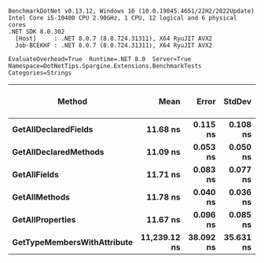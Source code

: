 ```

BenchmarkDotNet v0.13.12, Windows 10 (10.0.19045.4651/22H2/2022Update)
Intel Core i5-10400 CPU 2.90GHz, 1 CPU, 12 logical and 6 physical cores
.NET SDK 8.0.302
  [Host]     : .NET 8.0.7 (8.0.724.31311), X64 RyuJIT AVX2
  Job-BCEKHF : .NET 8.0.7 (8.0.724.31311), X64 RyuJIT AVX2

EvaluateOverhead=True  Runtime=.NET 8.0  Server=True  
Namespace=DotNetTips.Spargine.Extensions.BenchmarkTests  Categories=Strings  

```
| Method                      | Mean         | Error     | StdDev    | StdErr   | Min          | Q1           | Median       | Q3           | Max          | Op/s         | CI99.9% Margin | Iterations | Kurtosis | MValue | Skewness | Rank | LogicalGroup | Baseline | Code Size | Gen0   | Exceptions | Completed Work Items | Lock Contentions | Allocated |
|---------------------------- |-------------:|----------:|----------:|---------:|-------------:|-------------:|-------------:|-------------:|-------------:|-------------:|---------------:|-----------:|---------:|-------:|---------:|-----:|------------- |--------- |----------:|-------:|-----------:|---------------------:|-----------------:|----------:|
| **GetAllDeclaredFields**        |     **11.68 ns** |  **0.115 ns** |  **0.108 ns** | **0.028 ns** |     **11.57 ns** |     **11.60 ns** |     **11.65 ns** |     **11.78 ns** |     **11.94 ns** | **85,591,416.9** |      **0.1152 ns** |      **15.00** |    **2.659** |  **2.000** |   **0.8691** |    **2** | *****            | **No**       |      **99 B** | **0.0006** |          **-** |                    **-** |                **-** |      **56 B** |
| **GetAllDeclaredMethods**       |     **11.09 ns** |  **0.053 ns** |  **0.050 ns** | **0.013 ns** |     **10.99 ns** |     **11.07 ns** |     **11.08 ns** |     **11.11 ns** |     **11.19 ns** | **90,192,073.0** |      **0.0530 ns** |      **15.00** |    **2.467** |  **2.000** |  **-0.0770** |    **1** | *****            | **No**       |      **99 B** | **0.0006** |          **-** |                    **-** |                **-** |      **56 B** |
| **GetAllFields**                |     **11.71 ns** |  **0.083 ns** |  **0.077 ns** | **0.020 ns** |     **11.59 ns** |     **11.66 ns** |     **11.69 ns** |     **11.76 ns** |     **11.87 ns** | **85,389,231.5** |      **0.0827 ns** |      **15.00** |    **2.157** |  **2.000** |   **0.4912** |    **2** | *****            | **No**       |      **99 B** | **0.0007** |          **-** |                    **-** |                **-** |      **64 B** |
| **GetAllMethods**               |     **11.78 ns** |  **0.040 ns** |  **0.036 ns** | **0.010 ns** |     **11.71 ns** |     **11.76 ns** |     **11.77 ns** |     **11.81 ns** |     **11.83 ns** | **84,916,424.0** |      **0.0403 ns** |      **14.00** |    **1.774** |  **2.000** |  **-0.0341** |    **2** | *****            | **No**       |      **99 B** | **0.0007** |          **-** |                    **-** |                **-** |      **64 B** |
| **GetAllProperties**            |     **11.67 ns** |  **0.096 ns** |  **0.085 ns** | **0.023 ns** |     **11.57 ns** |     **11.61 ns** |     **11.66 ns** |     **11.68 ns** |     **11.83 ns** | **85,668,146.5** |      **0.0962 ns** |      **14.00** |    **2.063** |  **2.000** |   **0.7291** |    **2** | *****            | **No**       |      **99 B** | **0.0007** |          **-** |                    **-** |                **-** |      **64 B** |
| **GetTypeMembersWithAttribute** | **11,239.12 ns** | **38.092 ns** | **35.631 ns** | **9.200 ns** | **11,172.87 ns** | **11,219.11 ns** | **11,244.47 ns** | **11,265.40 ns** | **11,292.64 ns** |     **88,974.9** |     **38.0921 ns** |      **15.00** |    **1.875** |  **2.000** |  **-0.3517** |    **3** | *****            | **No**       |   **3,187 B** | **0.0305** |          **-** |                    **-** |                **-** |    **3760 B** |
